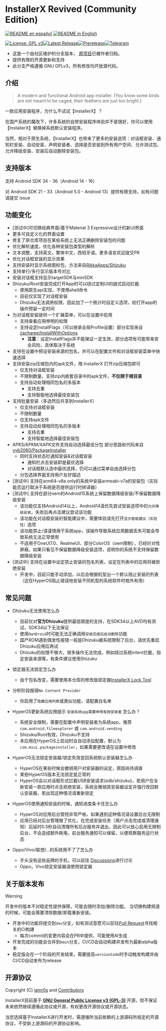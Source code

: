 # InstallerX Revived (Community Edition)

[![README en español](https://img.shields.io/badge/README_ES-0077b5?style=flat-square)](./README_ES.md) [![README in English](https://img.shields.io/badge/README_EN-239120?style=flat-square)](./README_EN.md)

[![License: GPL v3](https://img.shields.io/badge/License-GPLv3-blue.svg)](https://www.gnu.org/licenses/gpl-3.0)[![Latest Release](https://img.shields.io/github/v/release/wxxsfxyzm/InstallerX?label=稳定版)](https://github.com/wxxsfxyzm/InstallerX/releases/latest)[![Prerelease](https://img.shields.io/github/v/release/wxxsfxyzm/InstallerX?include_prereleases&label=测试版)](https://github.com/wxxsfxyzm/InstallerX/releases)[![Telegram](https://img.shields.io/badge/Telegram-2CA5E0?logo=telegram&logoColor=white)](https://t.me/installerx_revived)

- 这是一个由社区维护的分支版本， [原项目](https://github.com/iamr0s/InstallerX)已被作者归档。
- 提供有限的开源更新和支持
- 此分支严格遵循 GNU GPLv3，所有修改均开放源代码。

## 介绍

> A modern and functional Android app installer. (You know some birds are not meant to be caged,
> their feathers are just too bright.)

一款应用安装程序，为什么不试试【InstallerX】？

在国产系统的魔改下，许多系统的自带安装程序体验并不是很好，你可以使用【InstallerX】替换掉系统默认安装程序。

当然，相对于原生系统，【InstallerX】也带来了更多的安装选项：对话框安装、通知栏安装、自动安装、声明安装者、选择是否安装到所有用户空间、允许测试包、允许降级安装、安装后自动删除安装包。

## 支持版本

支持 Android SDK 34 - 36（Android 14 - 16）

对 Android SDK 21 - 33（Android 5.0 - Android 13）提供有限支持，如有问题请提交 issue

## 功能变化

- [测试中]可切换经典界面/基于Material 3 Expressive设计的新UI界面
- 更多可自定义化的界面设置
- 修复了原仓库项目在某些系统上无法正确删除安装包的问题
- 优化解析速度，优化各种安装包类型的解析
- 文本调整，支持英文，繁体中文，西班牙语。更多语言欢迎提交PR
- 优化对话框安装的显示效果
- 支持安装时显示系统图标包，方法来自[RikkaApps/Shizuku](https://github.com/RikkaApps/Shizuku/blob/master/manager/src/main/java/moe/shizuku/manager/utils/AppIconCache.kt)
- 支持单行/多行显示版本号对比
- 安装对话框支持显示targetSDK与minSDK
- Shizuku/Root安装完成打开App时可以绕过定制UI的链式启动拦截
    - 使用原生api实现，不使用shell命令
    - 目前仅实现了对话框安装
    - Dhizuku无法调用权限，因此加了一个倒计时自定义选项，给打开app的操作预留一定时间
- 为对话框安装提供一个扩展菜单，可以在设置中启用
    - 支持查看应用申明的权限
    - 支持设定InstallFlags（可以继承全局Profile设置）部分实现来自[zacharee/InstallWithOptions](https://github.com/zacharee/InstallWithOptions/blob/main/app/src/main/java/dev/zwander/installwithoptions/data/InstallOption.kt)
       - **注意**：设定InstallFlags并不能保证一定生效，部分选项有可能带来安全风险，具体取决于系统
- 支持在设置中预设安装来源的包名，并可以在配置文件和对话框安装菜单中快速选择
- 支持安装zip压缩包内的apk文件，用 InstallerX 打开zip压缩包即可 
    - 仅支持对话框安装
    - 不限制数量，支持zip内嵌套目录中的apk文件，**不仅限于根目录**
    - 支持自动处理相同包名的多版本
       - 支持去重
       - 支持智能地选择最佳安装包
- 支持批量安装（多选然后共享到InstallerX）
    - 仅支持对话框安装
    - 不限制数量
    - 仅支持apk文件
    - 支持自动处理相同包名的多版本
       - 支持去重
       - 支持智能地选择最佳安装包
- APKS/APKM/XAPK文件支持自动选择最佳分包 部分思路和代码来自[vvb2060/PackageInstaller](https://github.com/vvb2060/PackageInstaller/tree/master/app)
    - 同时支持状态栏通知安装&对话框安装
        - 通知栏点击安装即是最优选择
        - 对话框默认选中最优选择，仍可以通过菜单自由选择分包
    - 分包选择界面支持用户友好描述 
- [测试中] 支持在arm64-v8a only的系统中安装armeabi-v7a的安装包（实际能否运行取决于系统是否提供运行时转译器）
- [测试中] 支持在部分oem的Android15系统上保留数据降级安装/不保留数据降级安装
    - 该功能仅支持Android14以上，Android14请优先尝试安装选项中的`允许降级安装`，失败后再点击建议尝试该功能
    - 该功能在对话框安装的智能建议中，需要体验请先打开`显示智能建议（实验性）`选项
    - 该功能禁止/请谨慎用于系统app，误操作导致系统应用数据丢失可能会导致系统无法正常使用
    - 不适用于OneUI7.0、RealmeUI、部分ColorOS（oem限制），已经针对性屏蔽。如果只看见不保留数据降级安装选项，说明你的系统不支持保留数据降级安装
- [测试中] 支持在设置中设定禁止安装的包名列表，设定在列表中的应用将被拒绝安装
    - 开发中，目前只能手动添加，以后会根据机型出一个默认阻止安装的列表（这在HyperOS阻止错误地安装不同机型的系统软件时格外有用） 

## 常见问题

- Dhizuku无法使用怎么办
    - 目前仅对**官方Dhizuku**提供最低限度的支持，在SDK34以上AVD均有测试，SDK34以下无法保证
    - 使用`OwnDroid`时可能无法正确调用`安装完成后自动删除`功能
    - 国产ROM遇到偶发性报错一般是Dhizuku被系统限制了后台，请优先重启Dhizuku应用后再试
    - Dhizuku的权限不够大，很多操作无法完成，例如绕过系统intent拦截，指定安装来源等，有条件建议使用Shizuku

- 锁定器无法锁定怎么办
    - 由于包名改变，需要使用本仓库的修改版锁定器[InstallerX Lock Tool](https://github.com/wxxsfxyzm/InstallerX-Revived/blob/main/InstallerX%E9%94%81%E5%AE%9A%E5%99%A8_1.3.apk)

- 分析阶段报错`No Content Provider`
    - 你启用了`隐藏应用列表`或类似功能，请配置白名单

- HyperOS更新系统应用提示 `安装系统app需要申明有效安装者` 怎么办？
    - 系统安全限制，需要在配置中声明安装者为系统app，推荐 `com.android.fileexplorer` 或 `com.android.vending`
    - Shizuku/Root有效，Dhizuku不支持
    - 本应用在HyperOS上启动时会自动添加配置，默认为`com.miui.packageinstaller`，如果需要更改请在设置中修改

- HyperOS无法锁定安装器/锁定失效变回系统默认安装器怎么办
    - HyperOS在某些时候会撤销用户对安装器的设定，原因尚待调查
    - 某些HyperOS版本无法锁定是正常的
    - HyperOS会以对话框形式拦截USB安装请求(adb/shizuku)，若用户在全新安装一款应用时点击拒绝安装，系统会撤销其安装器设定并强行改回默认安装器，若出现这种情况请重新锁定
    
- HyperOS使用通知安装的时候，通知进度条卡住怎么办
    - HyperOS对应用后台管控非常严格，如果遇到这种情况请设置后台无限制
    - 应用已经对后台管理做了优化，在完成安装任务（用户点击完成或清理通知）后延时0.5秒自动清理所有后台服务并退出，因此可以放心启用无限制后台，不会造成额外耗电，前台服务通知可以保留，以便观察服务运行状态

- Oppo/Vivo/联想/...的系统用不了了怎么办
    - 手头没有这些品牌的手机，可以前往 [Discussions](https://github.com/wxxsfxyzm/InstallerX-Revived/discussions)进行讨论
    - Oppo，Vivo锁定安装器请使用锁定器

## 关于版本发布

> [!WARNING]
> 开发中的版本不对稳定性提供保障，可能会随时添加/删除功能。
> 当切换构建频道的时候，可能会需要清除数据/卸载重新安装。

- 开发中的功能将提交到`dev`分支，如有测试意愿可以前往[Pull Request](https://github.com/wxxsfxyzm/InstallerX-Revived/pulls)寻找相关的CI构建
  - 每次commit的变更内容会在PR中提供，可能使用AI生成
- 开发完成的功能会合并到`main`分支，CI/CD会自动构建并发布为最新alpha版本
- 稳定版会在一个阶段的开发结束，需要提高`versionCode`时手动触发构建并由CI/CD自动发布为release

## 开源协议

Copyright (C)  [iamr0s](https://github.com/iamr0s) and [Contributors](https://github.com/wxxsfxyzm/InstallerX-Revived/graphs/contributors)

InstallerX目前基于 [**GNU General Public License v3 (GPL-3)**](http://www.gnu.org/copyleft/gpl.html)
开源，但不保证未来依然继续遵循此协议或开源，有权更改开源协议或开源状态。

当您选择基于InstallerX进行开发时，需遵循所当前依赖的上游源码所规定的开源协议，不受新上游源码的开源协议影响。
